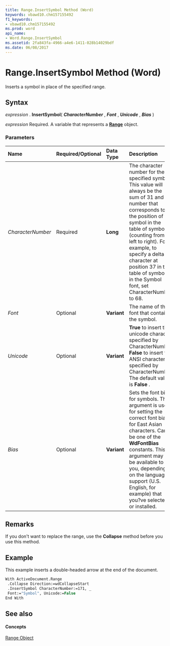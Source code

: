 ```yaml
---
title: Range.InsertSymbol Method (Word)
keywords: vbawd10.chm157155492
f1_keywords:
- vbawd10.chm157155492
ms.prod: word
api_name:
- Word.Range.InsertSymbol
ms.assetid: 2fa843fa-4966-a4e6-1411-028b14029bdf
ms.date: 06/08/2017
---
```



# Range.InsertSymbol Method (Word)

Inserts a symbol in place of the specified range.


## Syntax

 _expression_ . **InsertSymbol**( **_CharacterNumber_** , **_Font_** , **_Unicode_** , **_Bias_** )

 _expression_ Required. A variable that represents a **[Range](Word.Range.md)** object.


### Parameters



|**Name**|**Required/Optional**|**Data Type**|**Description**|
|:-----|:-----|:-----|:-----|
| _CharacterNumber_|Required| **Long**|The character number for the specified symbol. This value will always be the sum of 31 and the number that corresponds to the position of the symbol in the table of symbols (counting from left to right). For example, to specify a delta character at position 37 in the table of symbols in the Symbol font, set CharacterNumber to 68.|
| _Font_|Optional| **Variant**|The name of the font that contains the symbol.|
| _Unicode_|Optional| **Variant**| **True** to insert the unicode character specified by CharacterNumber; **False** to insert the ANSI character specified by CharacterNumber. The default value is **False** .|
| _Bias_|Optional| **Variant**|Sets the font bias for symbols. This argument is useful for setting the correct font bias for East Asian characters. Can be one of the  **WdFontBias** constants. This argument may not be available to you, depending on the language support (U.S. English, for example) that you?ve selected or installed.|

## Remarks

If you don't want to replace the range, use the  **Collapse** method before you use this method.


## Example

This example inserts a double-headed arrow at the end of the document.


```vb
With ActiveDocument.Range 
 .Collapse Direction:=wdCollapseStart 
 .InsertSymbol CharacterNumber:=171, _ 
 Font:="Symbol", Unicode:=False 
End With
```


## See also


#### Concepts


[Range Object](Word.Range.md)

